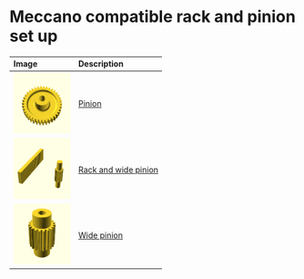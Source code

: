# Meccano compatible rack and pinion set up

Image | Description
:--- | :---
[<img src="images/1.png" width="100">](rack-and-pinion-1.stl) | [Pinion](rack-and-pinion-1.stl)
[<img src="images/2.png" width="100">](rack-and-pinion-2.stl) | [Rack and wide pinion](rack-and-pinion-2.stl)
[<img src="images/3.png" width="100">](rack-and-pinion-3.stl) | [Wide pinion](rack-and-pinion-3.stl)

